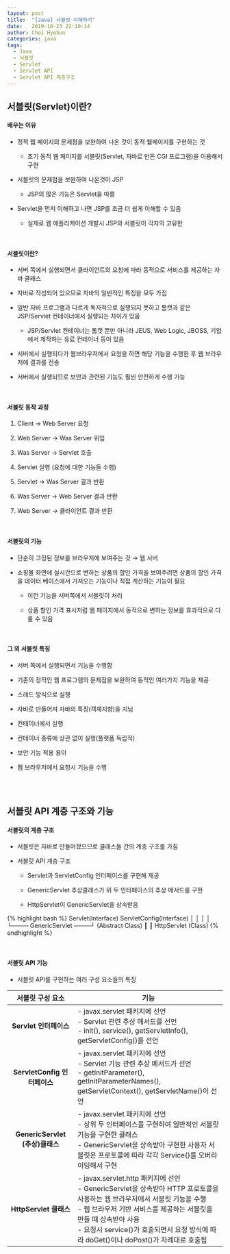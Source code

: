 ```yaml
---
layout: post
title:  "[Java] 서블릿 이해하기"
date:   2019-10-23 22:10:14
author: Choi HyeSun
categories: java
tags:
  - Java
  - 서블릿
  - Servlet
  - Servlet API
  - Servlet API 계층구조
---
```


## 서블릿(Servlet)이란?

#### 배우는 이유

- 정적 웹 페이지의 문제점을 보완하여 나온 것이 동적 웹페이지를 구현하는 것

  - 초기 동적 웹 페이지를 서블릿(Servlet, 자바로 만든 CGI 프로그램)을 이용해서 구현
  
- 서블릿의 문제점을 보완하여 나온것이 JSP

  - JSP의 많은 기능은 Servlet을 따름
  
- Servlet을 먼저 이해하고 나면 JSP를 조금 더 쉽게 이해할 수 있음
  
  - 실제로 웹 애플리케이션 개발시 JSP와 서블릿이 각자의 고유한 

<br>

#### 서블릿이란?

- 서버 쪽에서 실행되면서 클라이언트의 요청에 따라 동적으로 서비스를 제공하는 자바 클래스

- 자바로 작성되어 있으므로 자바의 일반적인 특징을 모두 가짐

- 일반 자바 프로그램과 다르게 독자적으로 실행되지 못하고 톰캣과 같은 JSP/Servlet 컨테이너에서 실행되는 차이가 있음

  - JSP/Servlet 컨테이너는 톰캣 뿐만 아니라 JEUS, Web Logic, JBOSS, 기업에서 제작하는 유료 컨테이너 등이 있음
  
- 서버에서 실행되다가 웹브라우저에서 요청을 하면 해당 기능을 수행한 후 웹 브라우저에 결과를 전송

- 서버에서 실행되므로 보안과 관련된 기능도 훨씬 안전하게 수행 가능

<br>

#### 서블릿 동작 과정

1. Client → Web Server 요청

2. Web Server → Was Server 위임

3. Was Server → Servlet 호출

4. Servlet 실행 (요청에 대한 기능들 수행)

5. Servlet → Was Server 결과 반환

6. Was Server → Web Server 결과 반환

7. Web Server → 클라이언트 결과 반환

<br>

#### 서블릿의 기능

- 단순히 고정된 정보를 브라우저에 보여주는 것 → 웹 서버

- 쇼핑몰 화면에 실시간으로 변하는 상품의 할인 가격을 보여주려면 상품의 할인 가격을 데이터 베이스에서 가져오는 기능이나 직접 계산하는 기능이 필요

  - 이런 기능을 서버쪽에서 서블릿이 처리
  
  - 상품 할인 가격 표시처럼 웹 페이지에서 동적으로 변하는 정보를 효과적으로 다룰 수 있음
  
<br>

#### 그 외 서블릿 특징

- 서버 쪽에서 실행되면서 기능을 수행함

- 기존의 정적인 웹 프로그램의 문제점을 보완하여 동적인 여러가지 기능을 제공

- 스레드 방식으로 실행

- 자바로 만들어져 자바의 특징(객체지향)을 지님

- 컨테이너에서 실행

- 컨테이너 종류에 상관 없이 실행(플랫폼 독립적)

- 보안 기능 적용 용이

- 웹 브라우저에서 요청시 기능을 수행

<br>
<br>

## 서블릿 API 계층 구조와 기능

#### 서블릿의 계층 구조

- 서블릿은 자바로 만들어졌으므로 클래스들 간의 계층 구조를 가짐

- 서블릿 API 계층 구조

  - Servlet과 ServletConfig 인터페이스를 구현해 제공
  
  - GenericServlet 추상클래스가 위 두 인터페이스의 추상 메서드를 구현
  
  - HttpServlet이 GenericServlet을 상속받음
  
{% highlight bash %}
Servlet(Interface)        ServletConfig(Interface)
       │                              │
       │                              │
       └──── GenericServlet ────┘
               (Abstract Class)
                      ┃
                      ┃
                 HttpServlet
                   (Class)
{% endhighlight %}

<br>

#### 서블릿 API 기능

- 서블릿 API를 구현하는 여러 구성 요소들의 특징

|**서블릿 구성 요소**|기능|
|:-:|---|
|**Servlet 인터페이스**|- javax.servlet 패키지에 선언<br>- Servlet 관련 추상 메서드를 선언<br>- init(), service(), getServletInfo(), getServletConfig()를 선언|
|**ServletConfig 인터페이스**|- javax.servlet 패키지에 선언<br>- Servlet 기능 관련 추상 메서드가 선언<br>- getInitParameter(), getInitParameterNames(), getServletContext(), getServletName()이 선언|
|**GenericServlet (추상)클래스**|- javax.servlet 패키지에 선언<br>- 상위 두 인터페이스를 구현하여 일반적인 서블릿 기능을 구현한 클래스<br>- GenericServlet을 상속받아 구현한 사용자 서블릿은 프로토콜에 따라 각각 Service()를 오버라이딩해서 구현|
|**HttpServlet 클래스**|- javax.servlet.http 패키지에 선언<br>- GenericServlet을 상속받아 HTTP 프로토콜을 사용하는 웹 브라우저에서 서블릿 기능을 수행<br>- 웹 브라우저 기반 서비스를 제공하는 서블릿을 만들 때 상속받아 사용<br>- 요청시 service()가 호출되면서 요청 방식에 따라 doGet()이나 doPost()가 차례대로 호출됨|


